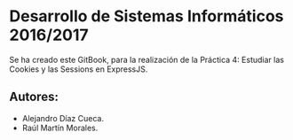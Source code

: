 # Desarrollo de Sistemas Informáticos 2016/2017

Se ha creado este GitBook, para la realización de la Práctica 4: Estudiar las Cookies y las Sessions en ExpressJS.

## Autores:

- Alejandro Díaz Cueca.
- Raúl Martín Morales.


